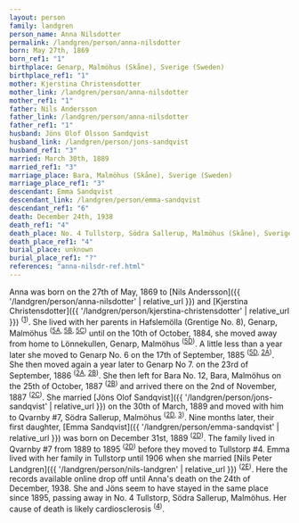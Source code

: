 ```yaml
---
layout: person
family: landgren
person_name: Anna Nilsdotter
permalink: /landgren/person/anna-nilsdotter
born: May 27th, 1869
born_ref1: "1"
birthplace: Genarp, Malmöhus (Skåne), Sverige (Sweden)
birthplace_ref1: "1"
mother: Kjerstina Christensdotter
mother_link: /landgren/person/anna-nilsdotter
mother_ref1: "1"
father: Nils Andersson
father_link: /landgren/person/anna-nilsdotter
father_ref1: "1"
husband: Jöns Olof Olsson Sandqvist
husband_link: /landgren/person/jons-sandqvist
husband_ref1: "3"
married: March 30th, 1889
married_ref1: "3"
marriage_place: Bara, Malmöhus (Skåne), Sverige (Sweden)
marriage_place_ref1: "3"
descendant: Emma Sandqvist
descendant_link: /landgren/person/emma-sandqvist
descendant_ref1: "6"
death: December 24th, 1938
death_ref1: "4"
death_place: No. 4 Tullstorp, Södra Sallerup, Malmöhus (Skåne), Sverige (Sweden)
death_place_ref1: "4"
burial_place: unknown
burial_place_ref1: "?"
references: "anna-nilsdr-ref.html"
---
```

Anna was born on the 27th of May, 1869 to [Nils Andersson]({{ '/landgren/person/anna-nilsdotter' | relative_url }}) and [Kjerstina Christensdotter]({{ '/landgren/person/kjerstina-christensdotter' | relative_url }}) <sup>([1](#1))</sup>. She lived with her parents in Hafslemölla (Grentige No. 8), Genarp, Malmöhus <sup>([5A](#5A), [5B](#5B), [5C](#5C))</sup> until on the 10th of October, 1884, she moved away from home to Lönnekullen, Genarp, Malmöhus <sup>([5D](#5D))</sup>. A little less than a year later she moved to Genarp No. 6 on the 17th of September, 1885 <sup>([5D](#5D), [2A](#2A))</sup>. She then moved again a year later to Genarp No 7. on the 23rd of September, 1886 <sup>([2A](#2A), [2B](#2B))</sup>. She then left for Bara No. 12, Bara, Malmöhus on the 25th of October, 1887 <sup>([2B](#2B))</sup> and arrived there on the 2nd of November, 1887 <sup>([2C](#2C))</sup>. She married [Jöns Olof Sandqvist]({{ '/landgren/person/jons-sandqvist' | relative_url }}) on the 30th of March, 1889 and moved with him to Qvarnby #7, Södra Sallerup, Malmöhus <sup>([2D](#2D), [3](#3))</sup>. Nine months later, their first daughter, [Emma Sandqvist]({{ '/landgren/person/emma-sandqvist' | relative_url }}) was born on December 31st, 1889 <sup>([2D](#2D))</sup>. The family lived in Qvarnby #7 from 1889 to 1895 <sup>([2D](#2D))</sup> before they moved to Tullstorp #4. Emma lived with her family in Tullstorp until 1906 when she married [Nils Peter Landgren]({{ '/landgren/person/nils-landgren' | relative_url }}) <sup>([2E](#2E))</sup>. Here the records available online drop off until Anna's death on the 24th of December, 1938. She and Jöns seem to have stayed in the same place since 1895, passing away in No. 4 Tullstorp, Södra Sallerup, Malmöhus. Her cause of death is likely cardiosclerosis <sup>([4](#4))</sup>.
